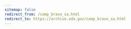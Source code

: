 ```yaml
---
sitemap: false 
redirect_from: /camp_bravo_sa.html 
redirect_to: https://archive.ada.gov/camp_bravo_sa.html 
---
```


